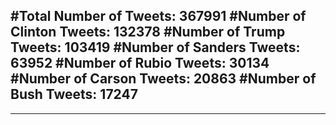 #Total Number of Tweets: 367991 
#Number of Clinton Tweets: 132378
#Number of Trump Tweets: 103419
#Number of Sanders Tweets: 63952
#Number of Rubio Tweets: 30134
#Number of Carson Tweets: 20863
#Number of Bush Tweets: 17247
---
---
